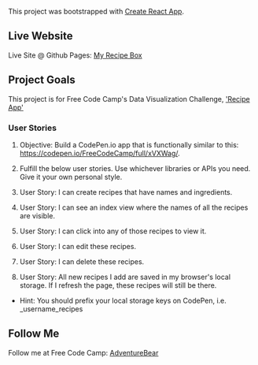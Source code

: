 This project was bootstrapped with [Create React App](https://github.com/facebookincubator/create-react-app).

## Live Website

Live Site @ Github Pages: [My Recipe Box](https://adventurebear.github.io/recipe-box/)

## Project Goals

This project is for Free Code Camp's Data Visualization Challenge, ['Recipe App'](https://www.freecodecamp.com/challenges/build-a-recipe-box)

### User Stories

1. Objective: Build a CodePen.io app that is functionally similar to this: https://codepen.io/FreeCodeCamp/full/xVXWag/.

2. Fulfill the below user stories. Use whichever libraries or APIs you need. Give it your own personal style.

1. User Story: I can create recipes that have names and ingredients.

1. User Story: I can see an index view where the names of all the recipes are visible.

1. User Story: I can click into any of those recipes to view it.

1. User Story: I can edit these recipes.

1. User Story: I can delete these recipes.

1. User Story: All new recipes I add are saved in my browser's local storage. If I refresh the page, these recipes will still be there.

* Hint: You should prefix your local storage keys on CodePen, i.e. _username_recipes

## Follow Me

Follow me at Free Code Camp:
[AdventureBear](https://www.freecodecamp.com/adventurebear)